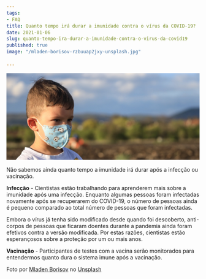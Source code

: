 ```yaml
---
tags:
- FAQ
title: Quanto tempo irá durar a imunidade contra o vírus da COVID-19?
date: 2021-01-06
slug: quanto-tempo-ira-durar-a-imunidade-contra-o-virus-da-covid19
published: true
image: "/mladen-borisov-rzbuuap2jxy-unsplash.jpg"

---
```

![](/immune-system-covid.jpg)

Não sabemos ainda quanto tempo a imunidade irá durar após a infecção ou vacinação.

**Infecção** - Cientistas estão trabalhando para aprenderem mais sobre a imunidade após uma infecção. Enquanto algumas pessoas foram infectadas novamente após se recuperarem do COVID-19, o número de pessoas ainda é pequeno comparado ao total número de pessoas que foram infectadas.

Embora o vírus já tenha sido modificado desde quando foi descoberto, anti-corpos de pessoas que ficaram doentes durante a pandemia ainda foram efetivos contra a versão modificada. Por estas razões, cientistas estão esperançosos sobre a proteção por um ou mais anos.

**Vacinação** - Participantes de testes com a vacina serão monitorados para entendermos quanto dura o sistema imune após a vacinação.

Foto por [Mladen Borisov](https://unsplash.com/@mborisov?utm_source=unsplash&utm_medium=referral&utm_content=creditCopyText) no [Unsplash](https://unsplash.com/s/photos/immune?utm_source=unsplash&utm_medium=referral&utm_content=creditCopyText)